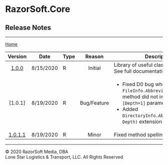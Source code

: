 # RazorSoft.Core  
## Release Notes
____________________________________________________________________________________________________  
[Home][1]  

|    Version   |    Date   | Type |    Reason   | Description                                                                                                                                                                                            |  
|:------------:|:---------:|------|:-----------:|--------------------------------------------------------------------------------------------------------------------------------------------------------------------------------------------------------|  
| [1.0.0][2]   | 8/15/2020 | R    | Initial     | Library of useful classes & utilities. See full documentation.                                                                                                                                         |  
| [1.0.1]      | 8/19/2020 | R    | Bug/Feature | <ul><li>Fixed D0 bug where `FileInfo.AbbreviatePath()` ext. method did not implement optional `[Depth=1]` parameter</li><li>Added `DirectoryInfo.AbbreviatePath(int Depth)` extension method</li></ul> |  
| [1.0.1.1][3] | 8/19/2020 | R    | Minor       | Fixed method spelling                                                                                                                                                                                  |  
____________________________________________________________________________________________________   
© 2020 RazorSoft Media, DBA  
       Lone Star Logistics & Transport, LLC. All Rights Reserved  

[1]: ../../README.md  
[2]: https://github.com/RazorSoft-Media/NuGet-Repository/blob/master/RazorSoft.Core.1.0.0.nupkg
[3]: https://github.com/RazorSoft-Media/NuGet-Repository/blob/master/RazorSoft.Core.1.0.1.nupkg  
